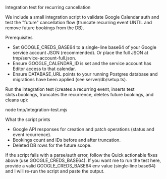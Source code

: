 

Integration test for recurring cancellation

We include a small integration script to validate Google Calendar auth and test the "future" cancellation flow (truncate recurring event UNTIL and remove future bookings from the DB).

Prerequisites

- Set GOOGLE_CREDS_BASE64 to a single-line base64 of your Google service account JSON (recommended). Or place the full JSON at tmp/service-account-full.json.
- Ensure GOOGLE_CALENDAR_ID is set and the service account has Editor access to that calendar.
- Ensure DATABASE_URL points to your running Postgres database and migrations have been applied (see server/db/setup.ts).

Run the integration test (creates a recurring event, inserts test slots+bookings, truncates the recurrence, deletes future bookings, and cleans up):

  node tmp/integration-test.mjs

What the script prints

- Google API responses for creation and patch operations (status and event recurrence).
- Bookings count and IDs before and after truncation.
- Deleted DB rows for the future scope.

If the script fails with a parse/auth error, follow the Quick actionable fixes above (use GOOGLE_CREDS_BASE64). If you want me to run the test here, provide a valid GOOGLE_CREDS_BASE64 env value (single-line base64) and I will re-run the script and paste the output.


